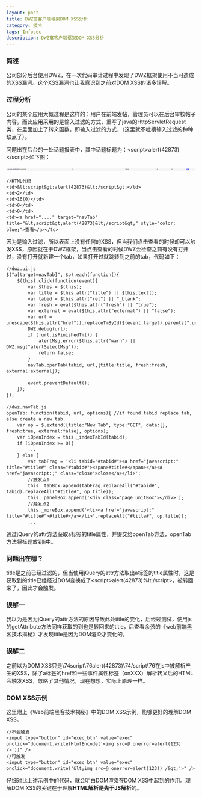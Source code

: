 ```yaml
---
layout: post
title: DWZ富客户端框架DOM XSS分析
category: 技术
tags: Infosec
description: DWZ富客户端框架DOM XSS分析
---
```


### 简述

公司部分后台使用DWZ，在一次代码审计过程中发现了DWZ框架使用不当可造成的XSS漏洞。这个XSS漏洞也让我意识到之前对DOM XSS的诸多误解。

### 过程分析

公司的某个应用大概过程是这样的：用户在前端发帖，管理员可以在后台审核帖子内容。而此应用采用的是输入过滤的方式，重写了java的HttpServletRequest类，在里面加上了转义函数，即输入过滤的方式，（这里就不吐槽输入过滤的种种缺点了）。

问题出在后台的一处话题报表中，其中话题标题为：&lt;script&gt;alert(42873)&lt;/script&gt;如下图：

![后台报表](/images/20141208164721.jpg)

    //HTML代码
    <td>&lt;script&gt;alert(42873)&lt;/script&gt;</td>
    <td>2</td>
    <td>16(0)</td>
    <td>0</td>
    <td>0</td>
    <td><a href="...." target="navTab" title="&lt;script&gt;alert(42873)&lt;/script&gt;" style="color: blue;">查看</a></td>

因为是输入过滤，所以表面上没有任何的XSS，但当我们点击查看的时候却可以触发XSS，原因就在于DWZ框架，当点击查看的时候DWZ会检查之前有没有打开过，没有打开就新建一个tab，如果打开过就跳转到之前的tab，代码如下：

    //dwz.ui.js
    $("a[target=navTab]", $p).each(function(){
        $(this).click(function(event){
            var $this = $(this);
            var title = $this.attr("title") || $this.text();
            var tabid = $this.attr("rel") || "_blank";
            var fresh = eval($this.attr("fresh") || "true");
            var external = eval($this.attr("external") || "false");
            var url = unescape($this.attr("href")).replaceTmById($(event.target).parents(".unitBox:first"));
            DWZ.debug(url);
            if (!url.isFinishedTm()) {
                alertMsg.error($this.attr("warn") || DWZ.msg("alertSelectMsg"));
                return false;
            }
            navTab.openTab(tabid, url,{title:title, fresh:fresh, external:external});

            event.preventDefault();
        });
    });

    //dwz.navTab.js
    openTab: function(tabid, url, options){ //if found tabid replace tab, else create a new tab.
        var op = $.extend({title:"New Tab", type:"GET", data:{}, fresh:true, external:false}, options);
        var iOpenIndex = this._indexTabId(tabid);
        if (iOpenIndex >= 0){
            ...
        } else {
            var tabFrag = '<li tabid="#tabid#"><a href="javascript:" title="#title#" class="#tabid#"><span>#title#</span></a><a href="javascript:;" class="close">close</a></li>';
            //触发点1
            this._tabBox.append(tabFrag.replaceAll("#tabid#", tabid).replaceAll("#title#", op.title));
            this._panelBox.append('<div class="page unitBox"></div>');
            //触发点2
            this._moreBox.append('<li><a href="javascript:" title="#title#">#title#</a></li>'.replaceAll("#title#", op.title));
            ...

通过jQuery的attr方法获取a标签的title属性，并提交给openTab方法，openTab方法将标题放到li中。

### 问题出在哪？
title是之前已经过滤的，但当使用jQuery的attr方法取出a标签的title属性时，这是获取到的title已经经过DOM变换成了&lt;script&gt;alert(42873)%lt;/script&gt;，被转回来了，因此才会触发。

### 误解一
我以为是因为jQuery的attr方法的原因导致此处title的变化，后经过测试，使用js的getAttribute方法同样获取的到也是转回来的title，后查看余弦的《web前端黑客技术揭秘》才发现title是因为DOM渲染才变化的。

### 误解二
之前以为DOM XSS只是\74script\76alert(42873)\74/script\76在js中被解析产生的XSS，除了a标签的href和一些事件属性标签（onXXX）解析转义后的HTML会触发XSS，忽略了其他情况，现在想想，实际上原理一样。

### DOM XSS示例
这里附上《Web前端黑客技术揭秘》中的DOM XSS示例，能够更好的理解DOM XSS。

    //不会触发
    <input type="button" id="exec_btn" value="exec" onclick="document.write(HtmlEncode('<img src=@ onerror=alert(123) />'))" />
    //可触发
    <input type="button" id="exec_btn" value="exec" onclick="document.write('&lt;img src=@ onerror=alert(123)) /&gt;'>" />

仔细对比上述示例中的代码，就会明白DOM渲染在DOM XSS中起到的作用。理解DOM XSS的关键在于理解**HTML解析是先于JS解析**的。
